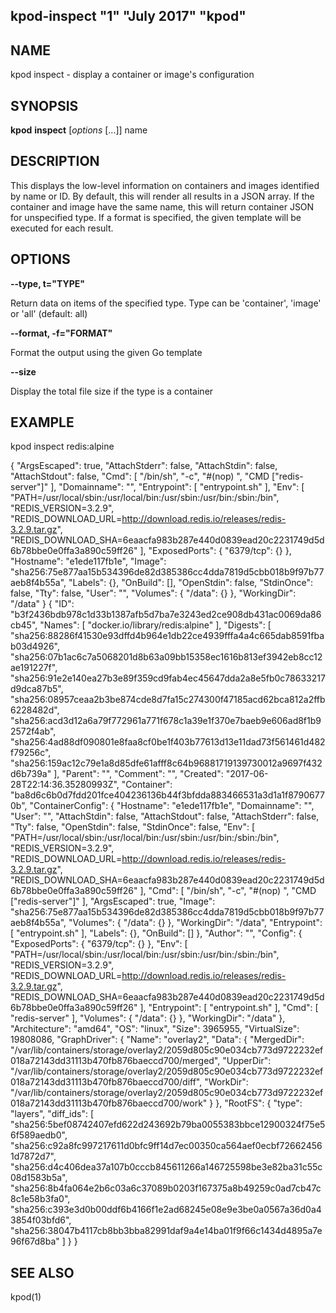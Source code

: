 ## kpod-inspect "1" "July 2017" "kpod"

## NAME
kpod inspect - display a container or image's configuration

## SYNOPSIS
**kpod** **inspect** [*options* [...]] name

## DESCRIPTION
This displays the low-level information on containers and images identified by name or ID. By default, this will render all results in a JSON array. If the container and image have the same name, this will return container JSON for unspecified type. If a format is specified, the given template will be executed for each result.

## OPTIONS

**--type, t="TYPE"**

Return data on items of the specified type.  Type can be 'container', 'image' or 'all' (default: all)

**--format, -f="FORMAT"**

Format the output using the given Go template

**--size**

Display the total file size if the type is a container


## EXAMPLE

kpod inspect redis:alpine

{
    "ArgsEscaped": true,
    "AttachStderr": false,
    "AttachStdin": false,
    "AttachStdout": false,
    "Cmd": [
        "/bin/sh",
        "-c",
        "#(nop) ",
        "CMD [\"redis-server\"]"
    ],
    "Domainname": "",
    "Entrypoint": [
        "entrypoint.sh"
    ],
    "Env": [
        "PATH=/usr/local/sbin:/usr/local/bin:/usr/sbin:/usr/bin:/sbin:/bin",
        "REDIS_VERSION=3.2.9",
        "REDIS_DOWNLOAD_URL=http://download.redis.io/releases/redis-3.2.9.tar.gz",
        "REDIS_DOWNLOAD_SHA=6eaacfa983b287e440d0839ead20c2231749d5d6b78bbe0e0ffa3a890c59ff26"
    ],
    "ExposedPorts": {
        "6379/tcp": {}
    },
    "Hostname": "e1ede117fb1e",
    "Image": "sha256:75e877aa15b534396de82d385386cc4dda7819d5cbb018b9f97b77aeb8f4b55a",
    "Labels": {},
    "OnBuild": [],
    "OpenStdin": false,
    "StdinOnce": false,
    "Tty": false,
    "User": "",
    "Volumes": {
        "/data": {}
    },
    "WorkingDir": "/data"
}
{
    "ID": "b3f2436bdb978c1d33b1387afb5d7ba7e3243ed2ce908db431ac0069da86cb45",
    "Names": [
        "docker.io/library/redis:alpine"
    ],
    "Digests": [
        "sha256:88286f41530e93dffd4b964e1db22ce4939fffa4a4c665dab8591fbab03d4926",
        "sha256:07b1ac6c7a5068201d8b63a09bb15358ec1616b813ef3942eb8cc12ae191227f",
        "sha256:91e2e140ea27b3e89f359cd9fab4ec45647dda2a8e5fb0c78633217d9dca87b5",
        "sha256:08957ceaa2b3be874cde8d7fa15c274300f47185acd62bca812a2ffb6228482d",
        "sha256:acd3d12a6a79f772961a771f678c1a39e1f370e7baeb9e606ad8f1b92572f4ab",
        "sha256:4ad88df090801e8faa8cf0be1f403b77613d13e11dad73f561461d482f79256c",
        "sha256:159ac12c79e1a8d85dfe61afff8c64b96881719139730012a9697f432d6b739a"
    ],
    "Parent": "",
    "Comment": "",
    "Created": "2017-06-28T22:14:36.35280993Z",
    "Container": "ba8d6c6b0d7fdd201fce404236136b44f3bfdda883466531a3d1a1f87906770b",
    "ContainerConfig": {
        "Hostname": "e1ede117fb1e",
        "Domainname": "",
        "User": "",
        "AttachStdin": false,
        "AttachStdout": false,
        "AttachStderr": false,
        "Tty": false,
        "OpenStdin": false,
        "StdinOnce": false,
        "Env": [
            "PATH=/usr/local/sbin:/usr/local/bin:/usr/sbin:/usr/bin:/sbin:/bin",
            "REDIS_VERSION=3.2.9",
            "REDIS_DOWNLOAD_URL=http://download.redis.io/releases/redis-3.2.9.tar.gz",
            "REDIS_DOWNLOAD_SHA=6eaacfa983b287e440d0839ead20c2231749d5d6b78bbe0e0ffa3a890c59ff26"
        ],
        "Cmd": [
            "/bin/sh",
            "-c",
            "#(nop) ",
            "CMD [\"redis-server\"]"
        ],
        "ArgsEscaped": true,
        "Image": "sha256:75e877aa15b534396de82d385386cc4dda7819d5cbb018b9f97b77aeb8f4b55a",
        "Volumes": {
            "/data": {}
        },
        "WorkingDir": "/data",
        "Entrypoint": [
            "entrypoint.sh"
        ],
        "Labels": {},
        "OnBuild": []
    },
    "Author": "",
    "Config": {
        "ExposedPorts": {
            "6379/tcp": {}
        },
        "Env": [
            "PATH=/usr/local/sbin:/usr/local/bin:/usr/sbin:/usr/bin:/sbin:/bin",
            "REDIS_VERSION=3.2.9",
            "REDIS_DOWNLOAD_URL=http://download.redis.io/releases/redis-3.2.9.tar.gz",
            "REDIS_DOWNLOAD_SHA=6eaacfa983b287e440d0839ead20c2231749d5d6b78bbe0e0ffa3a890c59ff26"
        ],
        "Entrypoint": [
            "entrypoint.sh"
        ],
        "Cmd": [
            "redis-server"
        ],
        "Volumes": {
            "/data": {}
        },
        "WorkingDir": "/data"
    },
    "Architecture": "amd64",
    "OS": "linux",
    "Size": 3965955,
    "VirtualSize": 19808086,
    "GraphDriver": {
        "Name": "overlay2",
        "Data": {
            "MergedDir": "/var/lib/containers/storage/overlay2/2059d805c90e034cb773d9722232ef018a72143dd31113b470fb876baeccd700/merged",
            "UpperDir": "/var/lib/containers/storage/overlay2/2059d805c90e034cb773d9722232ef018a72143dd31113b470fb876baeccd700/diff",
            "WorkDir": "/var/lib/containers/storage/overlay2/2059d805c90e034cb773d9722232ef018a72143dd31113b470fb876baeccd700/work"
        }
    },
    "RootFS": {
        "type": "layers",
        "diff_ids": [
            "sha256:5bef08742407efd622d243692b79ba0055383bbce12900324f75e56f589aedb0",
            "sha256:c92a8fc997217611d0bfc9ff14d7ec00350ca564aef0ecbf726624561d7872d7",
            "sha256:d4c406dea37a107b0cccb845611266a146725598be3e82ba31c55c08d1583b5a",
            "sha256:8b4fa064e2b6c03a6c37089b0203f167375a8b49259c0ad7cb47c8c1e58b3fa0",
            "sha256:c393e3d0b00ddf6b4166f1e2ad68245e08e9e3be0a0567a36d0a43854f03bfd6",
            "sha256:38047b4117cb8bb3bba82991daf9a4e14ba01f9f66c1434d4895a7e96f67d8ba"
        ]
    }
}


## SEE ALSO
kpod(1)
